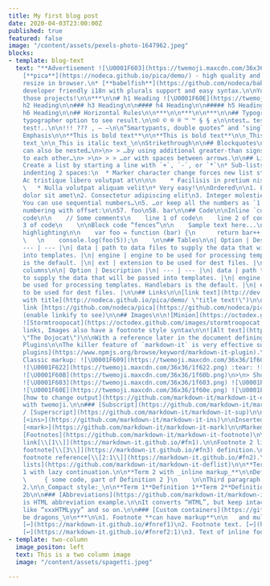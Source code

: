 ```yaml
---
title: My first blog post
date: 2020-04-03T23:00:00Z
published: true
featured: false
image: "/content/assets/pexels-photo-1647962.jpeg"
blocks:
- template: blog-text
  text: "**Advertisement ![\U0001F603](https://twemoji.maxcdn.com/36x36/1f603.png)**\n\n*
    [**pica**](https://nodeca.github.io/pica/demo/) - high quality and fast image
    resize in browser.\n* [**babelfish**](https://github.com/nodeca/babelfish/) -
    developer friendly i18n with plurals support and easy syntax.\n\nYou will like
    those projects!\n\n***\n\n# h1 Heading ![\U0001F60E](https://twemoji.maxcdn.com/36x36/1f60e.png)\n\n##
    h2 Heading\n\n### h3 Heading\n\n#### h4 Heading\n\n##### h5 Heading\n\n######
    h6 Heading\n\n## Horizontal Rules\n\n***\n\n***\n\n***\n\n## Typographic replacements\n\nEnable
    typographer option to see result.\n\n© © ® ® ™ ™ § § ±\n\ntest… test… test… test?..
    test!..\n\n!!! ??? , – —\n\n“Smartypants, double quotes” and ‘single quotes’\n\n##
    Emphasis\n\n**This is bold text**\n\n**This is bold text**\n\n_This is italic
    text_\n\n_This is italic text_\n\nStrikethrough\n\n## Blockquotes\n\n> Blockquotes
    can also be nested…\n>\n> > …by using additional greater-than signs right next
    to each other…\n> >\n> > > …or with spaces between arrows.\n\n## Lists\n\nUnordered\n\n*
    Create a list by starting a line with `+`, `-`, or `*`\n* Sub-lists are made by
    indenting 2 spaces:\n  * Marker character change forces new list start:\n    *
    Ac tristique libero volutpat at\n\n\n    * Facilisis in pretium nisl aliquet\n\n\n
    \   * Nulla volutpat aliquam velit\n* Very easy!\n\nOrdered\n\n1. Lorem ipsum
    dolor sit amet\n2. Consectetur adipiscing elit\n3. Integer molestie lorem at massa\n4.
    You can use sequential numbers…\n5. …or keep all the numbers as `1.`\n\nStart
    numbering with offset:\n\n57. foo\n58. bar\n\n## Code\n\nInline `code`\n\nIndented
    code\n\n    // Some comments\n    line 1 of code\n    line 2 of code\n    line
    3 of code\n    \n\nBlock code “fences”\n\n    Sample text here...\n    \n\nSyntax
    highlighting\n\n    var foo = function (bar) {\n      return bar++;\n    };\n
    \   \n    console.log(foo(5));\n    \n\n## Tables\n\n| Option | Description |\n|
    --- | --- |\n| data | path to data files to supply the data that will be passed
    into templates. |\n| engine | engine to be used for processing templates. Handlebars
    is the default. |\n| ext | extension to be used for dest files. |\n\nRight aligned
    columns\n\n| Option | Description |\n| --- | --- |\n| data | path to data files
    to supply the data that will be passed into templates. |\n| engine | engine to
    be used for processing templates. Handlebars is the default. |\n| ext | extension
    to be used for dest files. |\n\n## Links\n\n[link text](http://dev.nodeca.com/)\n\n[link
    with title](http://nodeca.github.io/pica/demo/ \"title text!\")\n\nAutoconverted
    link [https://github.com/nodeca/pica](https://github.com/nodeca/pica \"https://github.com/nodeca/pica\")
    (enable linkify to see)\n\n## Images\n\n![Minion](https://octodex.github.com/images/minion.png)
    ![Stormtroopocat](https://octodex.github.com/images/stormtroopocat.jpg \"The Stormtroopocat\")\n\nLike
    links, Images also have a footnote style syntax\n\n![Alt text](https://octodex.github.com/images/dojocat.jpg
    \"The Dojocat\")\n\nWith a reference later in the document defining the URL location:\n\n##
    Plugins\n\nThe killer feature of `markdown-it` is very effective support of [syntax
    plugins](https://www.npmjs.org/browse/keyword/markdown-it-plugin).\n\n### [Emojies](https://github.com/markdown-it/markdown-it-emoji)\n\n>
    Classic markup: ![\U0001F609](https://twemoji.maxcdn.com/36x36/1f609.png) :crush:
    ![\U0001F622](https://twemoji.maxcdn.com/36x36/1f622.png) :tear: ![\U0001F606](https://twemoji.maxcdn.com/36x36/1f606.png)
    ![\U0001F60B](https://twemoji.maxcdn.com/36x36/1f60b.png)\n>\n> Shortcuts (emoticons):
    ![\U0001F603](https://twemoji.maxcdn.com/36x36/1f603.png) ![\U0001F626](https://twemoji.maxcdn.com/36x36/1f626.png)
    ![\U0001F60E](https://twemoji.maxcdn.com/36x36/1f60e.png) ![\U0001F609](https://twemoji.maxcdn.com/36x36/1f609.png)\n\nsee
    [how to change output](https://github.com/markdown-it/markdown-it-emoji#change-output)
    with twemoji.\n\n### [Subscript](https://github.com/markdown-it/markdown-it-sub)
    / [Superscript](https://github.com/markdown-it/markdown-it-sup)\n\n* 19th\n* H2O\n\n###
    [<ins>](https://github.com/markdown-it/markdown-it-ins)\n\nInserted text\n\n###
    [<mark>](https://github.com/markdown-it/markdown-it-mark)\n\nMarked text\n\n###
    [Footnotes](https://github.com/markdown-it/markdown-it-footnote)\n\nFootnote 1
    link[\\[1\\]](https://markdown-it.github.io/#fn1).\n\nFootnote 2 link[\\[2\\]](https://markdown-it.github.io/#fn2).\n\nInline
    footnote[\\[3\\]](https://markdown-it.github.io/#fn3) definition.\n\nDuplicated
    footnote reference[\\[2:1\\]](https://markdown-it.github.io/#fn2).\n\n### [Definition
    lists](https://github.com/markdown-it/markdown-it-deflist)\n\n**Term 1**\n\nDefinition
    1 with lazy continuation.\n\n**Term 2 with _inline markup_**\n\nDefinition 2\n\n
    \     { some code, part of Definition 2 }\n    \n\nThird paragraph of definition
    2.\n\n_Compact style:_\n\n**Term 1**Definition 1**Term 2**Definition 2aDefinition
    2b\n\n### [Abbreviations](https://github.com/markdown-it/markdown-it-abbr)\n\nThis
    is HTML abbreviation example.\n\nIt converts “HTML”, but keep intact partial entries
    like “xxxHTMLyyy” and so on.\n\n### [Custom containers](https://github.com/markdown-it/markdown-it-container)\n\n_here
    be dragons_\n\n***\n\n1. Footnote **can have markup**\n\n   and multiple paragraphs.
    [↩︎](https://markdown-it.github.io/#fnref1)\n2. Footnote text. [↩︎](https://markdown-it.github.io/#fnref2)
    [↩︎](https://markdown-it.github.io/#fnref2:1)\n3. Text of inline footnote [↩︎](https://markdown-it.github.io/#fnref3)"
- template: two-column
  image_positon: left
  text: This is a two column image
  image: "/content/assets/spagetti.jpeg"

---
```

